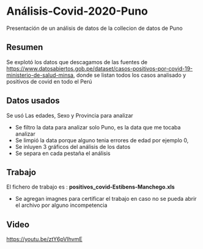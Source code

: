 # Análisis-Covid-2020-Puno
Presentación de un análisis de datos de la collecion de datos de Puno

## Resumen

Se explotó los datos que descagamos de las fuentes de https://www.datosabiertos.gob.pe/dataset/casos-positivos-por-covid-19-ministerio-de-salud-minsa, donde se listan todos los casos analisado y positivos de covid en todo el Perú

## Datos usados
Se usó Las edades, Sexo y Provincia para analizar
- Se filtro la data para analizar solo Puno, es la data que me tocaba analizar
- Se limpió la data porque alguno tenia errores de edad por ejemplo 0,
- Se inluyen 3 gráficos del análisis de los datos
- Se separa en cada pestaña el análisis

## Trabajo

El fichero de trabajo es : **positivos_covid-Estibens-Manchego.xls**
- Se agregan imagnes para certificar el trabajo en caso no se pueda abrir el archivo por alguno incompetencia 

## Video

https://youtu.be/ztY6pVIhvmE
